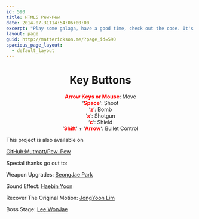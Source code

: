 ```yaml
---
id: 590
title: HTML5 Pew-Pew
date: 2014-07-31T14:54:06+00:00
excerpt: "Play some galaga, have a good time, check out the code. It's all open source!"
layout: page
guid: http://matterickson.me/?page_id=590
spacious_page_layout:
  - default_layout
---
```

<link href="https://cdn.rawgit.com/Mutmatt/Pew-Pew/v1.0/css/bootstrap-responsive.min.css" type="spreadsheet" />

<link href='http://fonts.googleapis.com/css?family=Iceland' rel='stylesheet' type='text/css' />

<div class="footer" align="center">
  <h1 class="text-info">
    Key Buttons
  </h1>
  
  <p>
    <b style="color:red;">Arrow Keys or Mouse</b>: Move <br /> &#8216;<b style="color:red;">Space</b>&#8216;: Shoot <br /> &#8216;<b style="color:red;">z</b>&#8216;: Bomb <br /> &#8216;<b style="color:red;">x</b>&#8216;: Shotgun <br /> &#8216;<b style="color:red;">c</b>&#8216;: Shield <br /> &#8216;<b style="color:red;">Shift</b>&#8216; + &#8216;<b style="color:red;">Arrow</b>&#8216;: Bullet Control<br />
  </p>
</div><canvas id="galaga_canvas" width="400" height="400" style="background-color:black;" tabindex='1'></canvas>



    


<div id="img_source" style="display:none;">
  <img id="bad1" src="http://i2.wp.com/matterickson.me/wp-content/uploads/2013/03/bad2.png?w=750" data-recalc-dims="1" /> <img id="bad2" src="http://i2.wp.com/matterickson.me/wp-content/uploads/2013/03/bad3.png?w=750" data-recalc-dims="1" /> <img id="bad3" src="http://i0.wp.com/matterickson.me/wp-content/uploads/2013/03/bad1.png?w=750" data-recalc-dims="1" /> <img id="good" src="http://i0.wp.com/matterickson.me/wp-content/uploads/2013/03/good.png?w=750" data-recalc-dims="1" /> <img id="suri" src="http://i1.wp.com/matterickson.me/wp-content/uploads/2013/03/suri.png?w=750" data-recalc-dims="1" /> <img id="vim" src="http://i2.wp.com/matterickson.me/wp-content/uploads/2013/03/vim.png?w=750" data-recalc-dims="1" /> <img id="laser" src="http://i0.wp.com/matterickson.me/wp-content/uploads/2013/03/laser11.png?resize=40%2C24"  data-recalc-dims="1" /> <img id="boss" src="http://i1.wp.com/matterickson.me/wp-content/uploads/2013/03/bc.png?resize=90%2C70"  data-recalc-dims="1" /> <img id="explosion" src="http://i2.wp.com/matterickson.me/wp-content/uploads/2013/03/explosion1.png?w=750" data-recalc-dims="1" />
</div><audio id="sound0"> <source src="http://matterickson.me/wp-content/uploads/2013/03/galaga0.mp3"></source> <source src="http://matterickson.me/wp-content/uploads/2013/03/galaga0.wav"></source> Your browser doesn&#8217;t support our audio files </audio> <audio id="sound1"> <source src="http://matterickson.me/wp-content/uploads/2013/03/galaga1.mp3"></source> <source src="http://matterickson.me/wp-content/uploads/2013/03/galaga1.wav"></source> Your browser doesn&#8217;t support our audio files </audio> <audio id="sound2"> <source src="http://matterickson.me/wp-content/uploads/2013/03/galaga2.mp3"></source> <source src="http://matterickson.me/wp-content/uploads/2013/03/galaga2.wav"></source> Your browser doesn&#8217;t support our audio files </audio> <audio id="sound3"> <source src="http://matterickson.me/wp-content/uploads/2013/03/galaga3.mp3"></source> <source src="http://matterickson.me/wp-content/uploads/2013/03/galaga3.wav"></source> Your browser doesn&#8217;t support our audio files </audio> <audio id="sound4"> <source src="http://matterickson.me/wp-content/uploads/2013/03/galaga4.mp3"></source> <source src="http://matterickson.me/wp-content/uploads/2013/03/galaga4.wav"></source> Your browser doesn&#8217;t support our audio files </audio> <audio id="sound5"> <source src="http://matterickson.me/wp-content/uploads/2013/03/galaga5.mp3"></source> <source src="http://matterickson.me/wp-content/uploads/2013/03/galaga5.wav"></source> Your browser doesn&#8217;t support our audio files </audio> <audio id="sound6"> <source src="http://matterickson.me/wp-content/uploads/2013/03/galaga6.mp3"></source> <source src="http://matterickson.me/wp-content/uploads/2013/03/galaga6.wav"></source> Your browser doesn&#8217;t support our audio files </audio> <audio id="sound7"> <source src="http://matterickson.me/wp-content/uploads/2013/03/galaga7.mp3"></source> <source src="http://matterickson.me/wp-content/uploads/2013/03/galaga7.wav"></source> Your browser doesn&#8217;t support our audio files </audio> <audio id="sound8"> <source src="http://matterickson.me/wp-content/uploads/2013/03/galaga8.mp3"></source> <source src="http://matterickson.me/wp-content/uploads/2013/03/galaga8.wav"></source> Your browser doesn&#8217;t support our audio files </audio> <audio id="sound9"> <source src="http://matterickson.me/wp-content/uploads/2013/03/galaga9.mp3"></source> <source src="http://matterickson.me/wp-content/uploads/2013/03/galaga9.wav"></source> Your browser doesn&#8217;t support our audio files </audio> <audio id="sound11"> <source src="http://matterickson.me/wp-content/uploads/2013/03/galaga11.mp3"></source> <source src="http://matterickson.me/wp-content/uploads/2013/03/galaga11.wav"></source> Your browser doesn&#8217;t support our audio files </audio> <audio id="sound12"> <source src="http://matterickson.me/wp-content/uploads/2013/03/galaga12.mp3"></source> <source src="http://matterickson.me/wp-content/uploads/2013/03/galaga12.wav"></source> Your browser doesn&#8217;t support our audio files </audio> <audio id="sound13"> <source src="http://matterickson.me/wp-content/uploads/2013/03/galaga13.mp3"></source> <source src="http://matterickson.me/wp-content/uploads/2013/03/galaga13.wav"></source> Your browser doesn&#8217;t support our audio files </audio> <audio id="sound14"> <source src="http://matterickson.me/wp-content/uploads/2013/03/galaga14.mp3"></source> <source src="http://matterickson.me/wp-content/uploads/2013/03/galaga14.wav"></source> Your browser doesn&#8217;t support our audio files </audio> This project is also available on 

<a href="https://github.com/Mutmatt/Pew-Pew" title="HTML5 Galaga" rel="external" target="_blank">GitHub:Mutmatt/Pew-Pew</a>  


  
Special thanks go out to:
  
Weapon Upgrades: <a href="https://plus.google.com/111302679105358219806/about" target="_blank">SeongJae Park</a>
  
Sound Effect: <a href="https://plus.google.com/106958385030616827332/about" target="_blank">Haebin Yoon</a>
  
Recover The Original Motion: <a href="https://plus.google.com/111516089306509884557/about" target="_blank">JongYoon Lim</a>
  
Boss Stage: <a href="https://plus.google.com/107621265594457706915/about" target="_blank">Lee WonJae</a>